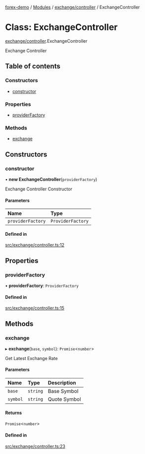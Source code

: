 [forex-demo](../README.md) / [Modules](../modules.md) / [exchange/controller](../modules/exchange_controller.md) / ExchangeController

# Class: ExchangeController

[exchange/controller](../modules/exchange_controller.md).ExchangeController

Exchange Controller

## Table of contents

### Constructors

- [constructor](exchange_controller.ExchangeController.md#constructor)

### Properties

- [providerFactory](exchange_controller.ExchangeController.md#providerfactory)

### Methods

- [exchange](exchange_controller.ExchangeController.md#exchange)

## Constructors

### constructor

• **new ExchangeController**(`providerFactory`)

Exchange Controller Constructor

#### Parameters

| Name              | Type              |
| :---------------- | :---------------- |
| `providerFactory` | `ProviderFactory` |

#### Defined in

[src/exchange/controller.ts:12](https://github.com/suphero/forex-demo/blob/3cd49dc/src/exchange/controller.ts#L12)

## Properties

### providerFactory

• **providerFactory**: `ProviderFactory`

#### Defined in

[src/exchange/controller.ts:15](https://github.com/suphero/forex-demo/blob/3cd49dc/src/exchange/controller.ts#L15)

## Methods

### exchange

▸ **exchange**(`base`, `symbol`): `Promise`<`number`\>

Get Latest Exchange Rate

#### Parameters

| Name     | Type     | Description  |
| :------- | :------- | :----------- |
| `base`   | `string` | Base Symbol  |
| `symbol` | `string` | Quote Symbol |

#### Returns

`Promise`<`number`\>

#### Defined in

[src/exchange/controller.ts:23](https://github.com/suphero/forex-demo/blob/3cd49dc/src/exchange/controller.ts#L23)
